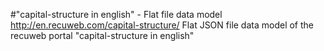 #"capital-structure in english" - Flat file data model
http://en.recuweb.com/capital-structure/
Flat JSON file data model of the recuweb portal "capital-structure in english"
